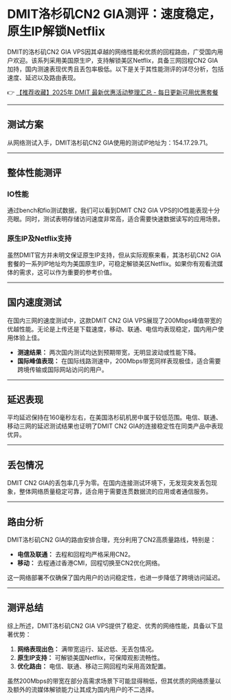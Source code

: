 # DMIT洛杉矶CN2 GIA测评：速度稳定，原生IP解锁Netflix

DMIT的洛杉矶CN2 GIA VPS因其卓越的网络性能和优质的回程路由，广受国内用户欢迎。该系列采用美国原生IP，支持解锁美区Netflix，具备三网回程CN2 GIA加持，国内测速表现优秀且丢包率极低。以下是关于其性能测评的详尽分析，包括速度、延迟以及路由表现。

👉 [【推荐收藏】2025年 DMIT 最新优惠活动整理汇总 - 每日更新可用优惠套餐](https://bit.ly/dmit_coupon)

---

## 测试方案

从网络测试入手，DMIT洛杉矶CN2 GIA使用的测试IP地址为：154.17.29.71。

---

## 整体性能测评

### IO性能
通过bench和fio测试数据，我们可以看到DMIT CN2 GIA VPS的IO性能表现十分亮眼。同时，测试表明存储访问速度非常高，适合需要快速数据读写的应用场景。

### 原生IP及Netflix支持
虽然DMIT官方并未明文保证原生IP支持，但从实际观察来看，其洛杉矶CN2 GIA套餐的一系列IP地址均为美国原生IP，可稳定解锁美区Netflix。如果你有观看流媒体的需求，这可以作为重要的参考价值。

---

## 国内速度测试

在国内三网的速度测试中，这款DMIT CN2 GIA VPS展现了200Mbps峰值带宽的优越性能。无论是上传还是下载速度，移动、联通、电信均表现稳定，国内用户使用体验上佳。

- **测速结果：** 两次国内测试均达到预期带宽，无明显波动或性能下降。
- **国际峰值表现：** 在国际线路测速中，200Mbps带宽同样表现极佳，适合需要跨境传输或国际网站访问的用户。

---

## 延迟表现

平均延迟保持在160毫秒左右，在美国洛杉矶机房中属于较低范围。电信、联通、移动三网的延迟测试结果也证明了DMIT CN2 GIA的连接稳定性在同类产品中表现优异。

---

## 丢包情况

DMIT CN2 GIA的丢包率几乎为零。在国内连接测试环境下，无发现突发丢包现象，整体网络质量稳定可靠，适合用于需要连贯数据流的应用或者通信服务。

---

## 路由分析

DMIT洛杉矶CN2 GIA的路由安排合理，充分利用了CN2高质量路线，特别是：
- **电信及联通：** 去程和回程均严格采用CN2。
- **移动：** 去程通过香港CMI，回程切换至CN2优化网络。

这一网络部署不仅确保了国内用户的访问稳定性，也进一步降低了跨境访问延迟。

---

## 测评总结

综上所述，DMIT洛杉矶CN2 GIA VPS提供了稳定、优秀的网络性能，具备以下显著优势：
1. **网络表现出色：** 满带宽运行、延迟低、无丢包情况。
2. **原生IP支持：** 可解锁美国Netflix，可保障观影流畅性。
3. **优化路由：** 电信、联通、移动三网回程均采用高效配置。

虽然200Mbps的带宽在部分高需求场景下可能显得稍低，但其优质的网络质量以及额外的流媒体解锁能力让其成为国内用户的不二选择。